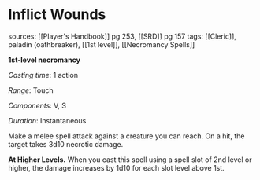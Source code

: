 # Inflict Wounds
sources: [[Player's Handbook]] pg 253, [[SRD]] pg 157
tags: [[Cleric]], paladin (oathbreaker), [[1st level]], [[Necromancy Spells]]

**1st-level necromancy**

*Casting time*: 1 action

*Range*: Touch

*Components*: V, S

*Duration*: Instantaneous

Make a melee spell attack against a creature you can
reach. On a hit, the target takes 3d10 necrotic damage.

**At Higher Levels.** When you cast this spell using a spell slot of 2nd level or higher, the damage increases by 1d10 for each slot level above 1st.

